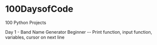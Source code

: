 # 100DaysofCode
100 Python Projects

Day 1 - Band Name Generator
  Beginner -- Print function, input function, variables, cursor on next line
  
